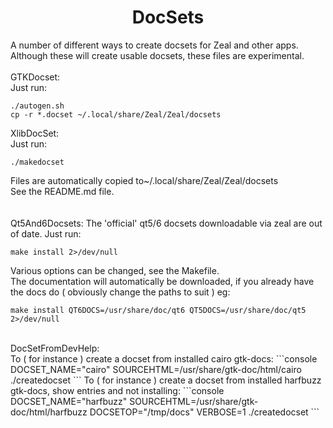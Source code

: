 <h1 align="center">DocSets</h1>

A number of different ways to create docsets for Zeal and other apps.<br>
Although these will create usable docsets, these files are experimental.<br>
<br>
GTKDocset:<br>
Just run:
```console
./autogen.sh
cp -r *.docset ~/.local/share/Zeal/Zeal/docsets
```
XlibDocSet:<br>
Just run:<br>
```console
./makedocset
```
Files are automatically copied to~/.local/share/Zeal/Zeal/docsets<br>
See the README.md file.<br>
<br>
<br>
Qt5And6Docsets:
The 'official' qt5/6 docsets downloadable via zeal are out of date.
Just run:
```console
make install 2>/dev/null
```
Various options can be changed, see the Makefile.<br>
The documentation will automatically be downloaded, if you already have the docs do ( obviously change the paths to suit ) eg:<br>
```console
make install QT6DOCS=/usr/share/doc/qt6 QT5DOCS=/usr/share/doc/qt5 2>/dev/null
```
<br>
DocSetFromDevHelp:<br>
To ( for instance ) create a docset from installed cairo gtk-docs:
```console
DOCSET_NAME="cairo" SOURCEHTML=/usr/share/gtk-doc/html/cairo ./createdocset
```
To ( for instance ) create a docset from installed harfbuzz gtk-docs, show entries and not installing:
```console
DOCSET_NAME="harfbuzz" SOURCEHTML=/usr/share/gtk-doc/html/harfbuzz DOCSETOP="/tmp/docs" VERBOSE=1 ./createdocset
```
